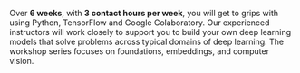 <p> Over <b>6 weeks</b>, with <b>3 contact hours per week</b>, you will get to
grips with using Python, TensorFlow and Google Colaboratory.  Our experienced
instructors will work closely to support you to build your own deep learning
models that solve problems across typical domains of deep learning. The
workshop series focuses on foundations, embeddings, and computer vision.
</p>

<!--
<p> Over <b>6 weeks</b>, we will work with you to support you building your own
deep learning models that to solve problems across typical domains for deep
learning such as computer vision and natural language processing.
</p>

<p> We will begin with the fundamentals: Where is deep learning appropriate,
what is the best ways to think about it intuitively.</p>

<p> Our driving example will be the autoencoder: an idea that unifies
many important concepts in deep learning.  </p> 

<p> We will progress, through a series of hands-on projects and exercises,
cementing the knowledge we gain each week, working our way towards
implementing our own deep learning models, and training them, in TensorFlow
and the Google CoLaboratory.</p>
-->
